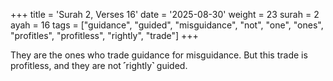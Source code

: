 +++
title = 'Surah 2, Verses 16'
date = '2025-08-30'
weight = 23
surah = 2
ayah = 16
tags = ["guidance", "guided", "misguidance", "not", "one", "ones", "profitles", "profitless", "rightly", "trade"]
+++

They are the ones who trade guidance for misguidance. But this trade is profitless, and they are not ˹rightly˺ guided.
